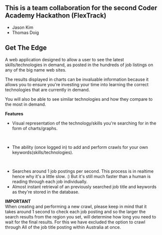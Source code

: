## This is a team collaboration for the second Coder Academy Hackathon (FlexTrack)
- Jason Kim
- Thomas Doig
## **Get The Edge**

A web application designed to allow a user to see the latest skills/technologies in demand, as posted in the hundreds of job listings on any of the big name web sites.

The results displayed in charts can be invaluable information because it allows you to ensure you're investing your time into learning the correct technologies that are currently in demand.<br>

You will also be able to see similar technologies and how they compare to the most in demand.

**Features**<br>
- Visual representation of the technology/skills you're searching for in the form of charts/graphs.
<br>

- The ability (once logged in) to add and perform crawls for your own keywords(skills/technologies).
<br>

- Searches around 1 job postings per second. This process is in realtime hence why it's a little slow. :) But it's still much faster than a human is reading through each job individually.<br>
- Almost instant retrieval of an previously searched job title and keywords as they're stored in the database.

**IMPORTANT**<br>
When creating and performing a new crawl, please keep in mind that it takes around 1 second to check each job posting and so the larger the search results from the region you set, will determine how long you need to wait for the final results. For this we have excluded the option to crawl through All of the job title posting within Australia at once.


